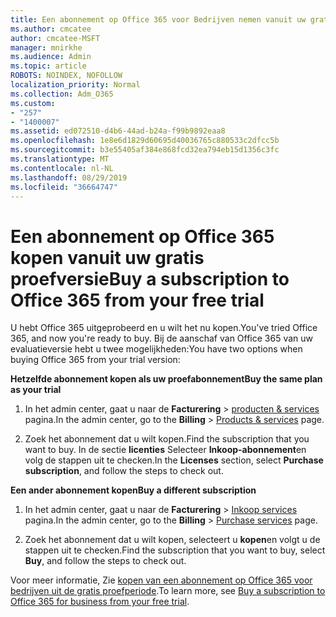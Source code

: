 ```yaml
---
title: Een abonnement op Office 365 voor Bedrijven nemen vanuit uw gratis proefabonnement
ms.author: cmcatee
author: cmcatee-MSFT
manager: mnirkhe
ms.audience: Admin
ms.topic: article
ROBOTS: NOINDEX, NOFOLLOW
localization_priority: Normal
ms.collection: Adm_O365
ms.custom:
- "257"
- "1400007"
ms.assetid: ed072510-d4b6-44ad-b24a-f99b9892eaa8
ms.openlocfilehash: 1e8e6d1829d60695d40036765c880533c2dfcc5b
ms.sourcegitcommit: b3e55405af384e868fcd32ea794eb15d1356c3fc
ms.translationtype: MT
ms.contentlocale: nl-NL
ms.lasthandoff: 08/29/2019
ms.locfileid: "36664747"
---
```

# <a name="buy-a-subscription-to-office-365-from-your-free-trial"></a><span data-ttu-id="c09db-102">Een abonnement op Office 365 kopen vanuit uw gratis proefversie</span><span class="sxs-lookup"><span data-stu-id="c09db-102">Buy a subscription to Office 365 from your free trial</span></span>

<span data-ttu-id="c09db-103">U hebt Office 365 uitgeprobeerd en u wilt het nu kopen.</span><span class="sxs-lookup"><span data-stu-id="c09db-103">You've tried Office 365, and now you're ready to buy.</span></span> <span data-ttu-id="c09db-104">Bij de aanschaf van Office 365 van uw evaluatieversie hebt u twee mogelijkheden:</span><span class="sxs-lookup"><span data-stu-id="c09db-104">You have two options when buying Office 365 from your trial version:</span></span>
  
 <span data-ttu-id="c09db-105">**Hetzelfde abonnement kopen als uw proefabonnement**</span><span class="sxs-lookup"><span data-stu-id="c09db-105">**Buy the same plan as your trial**</span></span>
  
1. <span data-ttu-id="c09db-106">In het admin center, gaat u naar de **Facturering** \> [producten & services](https://go.microsoft.com/fwlink/p/?linkid=842054) pagina.</span><span class="sxs-lookup"><span data-stu-id="c09db-106">In the admin center, go to the **Billing** \> [Products & services](https://go.microsoft.com/fwlink/p/?linkid=842054) page.</span></span>

2. <span data-ttu-id="c09db-107">Zoek het abonnement dat u wilt kopen.</span><span class="sxs-lookup"><span data-stu-id="c09db-107">Find the subscription that you want to buy.</span></span> <span data-ttu-id="c09db-108">In de sectie **licenties** Selecteer **Inkoop-abonnement**en volg de stappen uit te checken.</span><span class="sxs-lookup"><span data-stu-id="c09db-108">In the **Licenses** section, select **Purchase subscription**, and follow the steps to check out.</span></span>

<span data-ttu-id="c09db-109">**Een ander abonnement kopen**</span><span class="sxs-lookup"><span data-stu-id="c09db-109">**Buy a different subscription**</span></span>
  
1. <span data-ttu-id="c09db-110">In het admin center, gaat u naar de **Facturering** \> [Inkoop services](https://go.microsoft.com/fwlink/p/?linkid=868433) pagina.</span><span class="sxs-lookup"><span data-stu-id="c09db-110">In the admin center, go to the **Billing** \> [Purchase services](https://go.microsoft.com/fwlink/p/?linkid=868433) page.</span></span>

3. <span data-ttu-id="c09db-111">Zoek het abonnement dat u wilt kopen, selecteert u **kopen**en volgt u de stappen uit te checken.</span><span class="sxs-lookup"><span data-stu-id="c09db-111">Find the subscription that you want to buy, select **Buy**, and follow the steps to check out.</span></span>

<span data-ttu-id="c09db-112">Voor meer informatie, Zie [kopen van een abonnement op Office 365 voor bedrijven uit de gratis proefperiode](https://docs.microsoft.com/office365/admin/subscriptions-and-billing/buy-a-subscription-from-your-free-trial).</span><span class="sxs-lookup"><span data-stu-id="c09db-112">To learn more, see [Buy a subscription to Office 365 for business from your free trial](https://docs.microsoft.com/office365/admin/subscriptions-and-billing/buy-a-subscription-from-your-free-trial).</span></span>